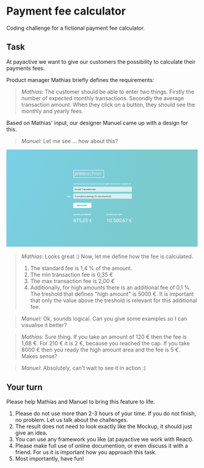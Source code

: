 # Payment fee calculator
Coding challenge for a fictional payment fee calculator. 

## Task

At payactive we want to give our customers the possibility to calculate their payments fees. 

Product manager Mathias briefly defines the requirements: 

> *Mathias*: The customer should be able to enter two things. Firstly the number of expected monthly transactions. Secondly the average transaction amount. When they click on a button, they should see the monthly and yearly fees. 

Based on Mathias' input, our designer Manuel came up with a design for this. 

> *Manuel*: Let me see ... how about this?

![Design](task.png)

> *Mathias*: Looks great :) Now, let me define how the fee is calculated. 
> 1) The standard fee is 1,4 % of the amount.
> 2) The min transaction fee is 0,35 €
> 3) The max transaction fee is 2,00 €
> 4) Additionally, for high amounts there is an additional fee of 0,1 %. The treshold that defines "high amount" is 5000 €. It is important that only the value above the treshold is relevant for this additional fee. 

> *Manuel*: Ok, sounds logical. Can you give some examples so I can visualise it better?


> *Mathias*: Sure thing. If you take an amount of 120 € then the fee is 1,68 €. For 210 € it is 2 €, because you reached the cap. If you take 8000 € then you ready the high amount area and the fee is 5 €. Makes sense? 

> *Manuel*: Absolutely, can't wait to see it in action :) 

## Your turn

Please help Mathias and Manuel to bring this feature to life. 

1. Please do not use more than 2-3 hours of your time. If you do not finish, no problem. Let us talk about the challenges. 
2. The result does not need to look exactly like the Mockup, it should just give an idea.
2. You can use any framework you like (at payactive we work with React). 
3. Please make full use of online documention, or even discuss it with a friend. For us it is important how you approach this task. 
4. Most importantly, have fun!